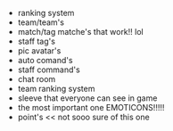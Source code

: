 + ranking system
+ team/team's
+ match/tag matche's that work!! lol
+ staff tag's
+ pic avatar's
+ auto comand's
+ staff command's
+ chat room
+ team ranking system
+ sleeve that everyone can see in game
+ the most important one EMOTICONS!!!!!
+ point's << not sooo sure of this one
